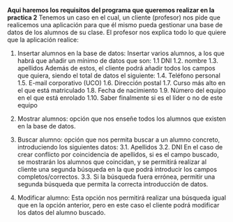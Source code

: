 **Aqui haremos los requisitos del programa que queremos realizar en la practica 2**
Tenemos un caso en el cual, un cliente (profesor) nos pide que realicemos una aplicación para que él mismo pueda gestionar una base de datos de los alumnos de su clase. El profesor nos explica todo lo que quiere que la aplicación realice:

1. Insertar alumnos en la base de datos: Insertar varios alumnos, a los que habrá que añadir un mínimo de datos que son:
  1.1 DNI
  1.2. nombre
  1.3. apellidos
  Además de estos, el cliente podrá añadir todos los campos que quiera, siendo el total de datos el siguiente:
  1.4. Teléfono personal
  1.5. E-mail corporativo (UCO)
  1.6. Dirección postal
  1.7. Curso más alto en el que está matriculado
  1.8. Fecha de nacimiento
  1.9. Número del equipo en el que está enrolado
  1.10. Saber finalmente si es el líder o no de este equipo

2. Mostrar alumnos: opción que nos enseñe todos los alumnos que existen en la base de datos.

3. Buscar alumno: opción que nos permita buscar a un alumno concreto, introduciendo los siguientes datos:
  3.1. Apellidos
  3.2. DNI
  En el caso de crear conflicto por coincidencia de apellidos, si es el campo buscado, se mostrarán los alumnos que coincidan, y se permitirá realizar al cliente una segunda búsqueda en la que podrá introducir los campos completos/correctos.
  3.3. Si la búsqueda fuera errónea, permitir una segunda búsqueda que permita la correcta introducción de datos.

4. Modificar alumno: Esta opción nos permitirá realizar una búsqueda igual que en la opción anterior, pero en este caso el cliente podrá modificar los datos del alumno buscado. 
